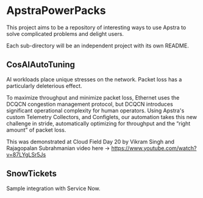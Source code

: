 # ApstraPowerPacks

This project aims to be a repository of interesting ways to use Apstra to solve complicated problems and delight users.

Each sub-directory will be an independent project with its own README.

## CosAIAutoTuning
AI workloads place unique stresses on the network. Packet loss has a particularly deleterious effect. 

To maximize throughput and minimize packet loss, Ethernet uses the DCQCN congestion management protocol, but DCQCN introduces significant operational complexity for human operators. Using Apstra's custom Telemetry Collectors, and Configlets, our automation takes this new challenge in stride, automatically optimizing for throughput and the “right amount” of packet loss.

This was demonstrated at Cloud Field Day 20 by Vikram Singh and Rajagopalan Subrahmanian video here -> https://www.youtube.com/watch?v=87LYgLSr5Js

## SnowTickets
Sample integration with Service Now. 

